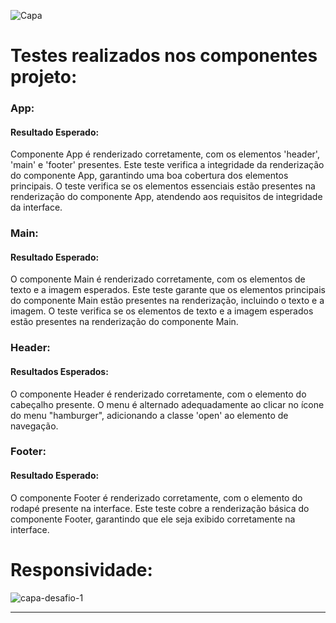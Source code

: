 ![Capa](https://github.com/Souzzagabe/desafio_voluntario/assets/123908995/70110203-69f3-416f-9ac2-f621f07649a4)



<h1>Testes realizados nos componentes projeto:</h1>

<h3>App:</h3>

<h4>Resultado Esperado:</h4>
<p>
  Componente App é renderizado corretamente, com os elementos 'header', 'main' e
  'footer' presentes. Este teste verifica a integridade da renderização do
  componente App, garantindo uma boa cobertura dos elementos principais. O teste
  verifica se os elementos essenciais estão presentes na renderização do
  componente App, atendendo aos requisitos de integridade da interface.
</p>

<h3>Main:</h3>

<h4>Resultado Esperado:</h4>
<p>
  O componente Main é renderizado corretamente, com os elementos de texto e a
  imagem esperados. Este teste garante que os elementos principais do componente
  Main estão presentes na renderização, incluindo o texto e a imagem. O teste
  verifica se os elementos de texto e a imagem esperados estão presentes na
  renderização do componente Main.
</p>

<h3>Header:</h3>

<h4>Resultados Esperados:</h4>
<p>
  O componente Header é renderizado corretamente, com o elemento do cabeçalho
  presente. O menu é alternado adequadamente ao clicar no ícone do menu
  "hamburger", adicionando a classe 'open' ao elemento de navegação.
</p>

<h3>Footer:</h3>

<h4>Resultado Esperado:</h4>
<p>
  O componente Footer é renderizado corretamente, com o elemento do rodapé
  presente na interface. Este teste cobre a renderização básica do componente
  Footer, garantindo que ele seja exibido corretamente na interface.
</p>

<h1>Responsividade:</h1>

![capa-desafio-1](https://github.com/Souzzagabe/desafio_voluntario/assets/123908995/6269f565-1883-4ffe-875b-bf1289cd9ec1)






____________________________________________________________________________________________________________________________________

